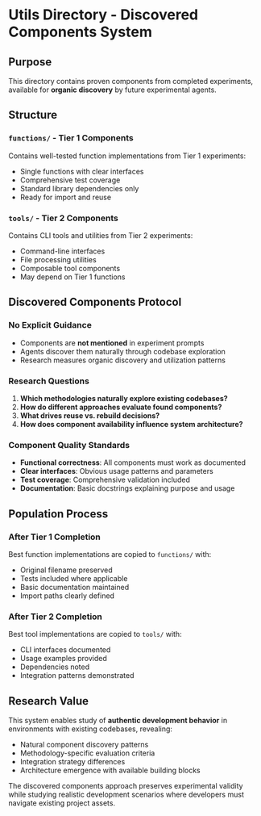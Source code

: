 # Utils Directory - Discovered Components System

## Purpose

This directory contains proven components from completed experiments, available for **organic discovery** by future experimental agents.

## Structure

### `functions/` - Tier 1 Components
Contains well-tested function implementations from Tier 1 experiments:
- Single functions with clear interfaces
- Comprehensive test coverage
- Standard library dependencies only
- Ready for import and reuse

### `tools/` - Tier 2 Components
Contains CLI tools and utilities from Tier 2 experiments:
- Command-line interfaces
- File processing utilities
- Composable tool components
- May depend on Tier 1 functions

## Discovered Components Protocol

### **No Explicit Guidance**
- Components are **not mentioned** in experiment prompts
- Agents discover them naturally through codebase exploration
- Research measures organic discovery and utilization patterns

### **Research Questions**
1. **Which methodologies naturally explore existing codebases?**
2. **How do different approaches evaluate found components?**
3. **What drives reuse vs. rebuild decisions?**
4. **How does component availability influence system architecture?**

### **Component Quality Standards**
- **Functional correctness**: All components must work as documented
- **Clear interfaces**: Obvious usage patterns and parameters
- **Test coverage**: Comprehensive validation included
- **Documentation**: Basic docstrings explaining purpose and usage

## Population Process

### After Tier 1 Completion
Best function implementations are copied to `functions/` with:
- Original filename preserved
- Tests included where applicable
- Basic documentation maintained
- Import paths clearly defined

### After Tier 2 Completion
Best tool implementations are copied to `tools/` with:
- CLI interfaces documented
- Usage examples provided
- Dependencies noted
- Integration patterns demonstrated

## Research Value

This system enables study of **authentic development behavior** in environments with existing codebases, revealing:
- Natural component discovery patterns
- Methodology-specific evaluation criteria
- Integration strategy differences
- Architecture emergence with available building blocks

The discovered components approach preserves experimental validity while studying realistic development scenarios where developers must navigate existing project assets.
